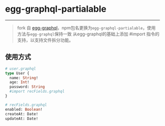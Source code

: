 # egg-graphql-partialable
---
> fork 自 [egg-graphql](https://github.com/eggjs/egg-graphql)，npm包名更换为`egg-graphql-partialable`，使用方法与`egg-graphql`保持一致
从egg-graphql的基础上添加 #import 指令的支持，以支持文件拆分功能。

## 使用方式

```graphql
# user.graphql
type User {
  name: String!
  age: Int!
  password: String
  #import recFields.graphql
}
```

```graphql
# recFields.graphql
enabled: Boolean!
createAt: Date!
updateAt: Date!
```

